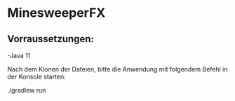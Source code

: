 # MinesweeperFX

## Vorraussetzungen:

-Java 11


Nach dem Klonen der Dateien, bitte die Anwendung mit folgendem Befehl in der Konsole starten:

./gradlew run
